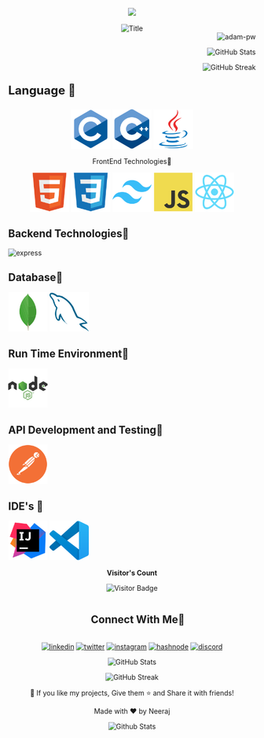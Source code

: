 
<!--Header Image-->
<p align="center">
  <img src="https://i.imgur.com/a0GX9Qz.png" height="200"/>
</p>


<!--Header Name GIF or Animation-->
<div align="center">
  <img src="https://readme-typing-svg.herokuapp.com?font=Architects+Daughter&color=%ffffff&size=50&center=true&vCenter=true&height=60&width=600&lines=Heyyy!+I'm+Neeraj+Hariyale;Welcome+to+my+profile!" alt="Title"></img>
</div>

<!--GIF -->
<div style="display: flex; justify-content: flex-end;"><img align="right" src="https://github.com/Adam-pw/Adam-pw/blob/main/animation_500_kxa883sd.gif" alt="adam-pw" /></div>

<!-- Github Stats-->
<p align="right">
  <img src="https://github-readme-stats.vercel.app/api?username=neerajhariyale&show_icons=true&title_color=7A7ADB&icon_color=2234AE&text_color=D3D3D3&bg_color=0,000000,130F40&locale=en" alt="GitHub Stats" />
</p>

<p align="right">
       <img src="https://github-readme-streak-stats.herokuapp.com/?user=neerajhariyale&background=000000&stroke=130F40&ring=2234AE&fire=D3D3D3&currStreakNum=D3D3D3&sideNums=D3D3D3&currStreakLabel=D3D3D3&sideLabels=D3D3D3&dates=D3D3D3" alt="GitHub Streak" />


<!---Language-->
<div align="center">
    <p align="left" style="font-size:24px; font-weight:bold;">Language 🚀</p>
    <img src="https://github.com/devicons/devicon/blob/master/icons/c/c-original.svg" alt="C" width="80">
    <img src="https://github.com/devicons/devicon/blob/master/icons/cplusplus/cplusplus-original.svg" alt="C++" width="80">
    <img src="https://github.com/devicons/devicon/blob/master/icons/java/java-original.svg" alt="Java" width="80">
</div>



<!--FrontEnd Technologies-->
<div align="center">
    <p align="left text="24px">FrontEnd Technologies🚀</p>
        <img src="https://github.com/devicons/devicon/blob/master/icons/html5/html5-original.svg" alt="HTML" width="80">
        <img src="https://github.com/devicons/devicon/blob/master/icons/css3/css3-original.svg" alt="CSS" width="80">
        <img src="https://github.com/devicons/devicon/blob/master/icons/tailwindcss/tailwindcss-original.svg" alt="tailwind CSS" width="80">
        <img src="https://github.com/devicons/devicon/blob/master/icons/javascript/javascript-original.svg" alt="JavaScript" width="80">
        <img src="https://github.com/devicons/devicon/blob/master/icons/react/react-original.svg" alt="React" width="80">      
</div>


<!--Backend Tecnologies-->
<p align="left">
    <h2 align="left">Backend Technologies🚀</h2>
        <img src="https://i.imgur.com/gRzDY4j.png" alt="express" width="85" height="85">
</p>


<!--Database-->
<p align="left">
    <h2 align="left">Database🚀</h2>
        <img src="https://github.com/devicons/devicon/blob/master/icons/mongodb/mongodb-original.svg" alt="Mongo DB" width="80">
        <img src="https://github.com/devicons/devicon/blob/master/icons/mysql/mysql-original.svg" alt="MySQL" width="80">
</p>


<!--Run Time Environment-->
<p align="left">
    <h2 align="left">Run Time Environment🚀</h2>
        <img src="https://github.com/devicons/devicon/blob/master/icons/nodejs/nodejs-original-wordmark.svg" alt="Node js" width="80">
</p>


<!--API Development and Testing-->
<p align="left">
    <h2 align="left">API Development and Testing🚀</h2>
        <img src="https://github.com/devicons/devicon/blob/master/icons/postman/postman-original.svg" alt="postman" width="80">
</p>


<!--IDE'S-->
 <p align="left">
        <h2 align="left">IDE's 🚀</h2>
        <img src="https://github.com/devicons/devicon/blob/master/icons/intellij/intellij-original.svg" alt="Intellij" width="80">
        <img src="https://github.com/devicons/devicon/blob/master/icons/vscode/vscode-original.svg" alt="VsCode" width="80">
    </p>



       

<!-- Visitor's -->
<p align="center"><b>Visitor's Count</b></p>
<p align="center">
  <img src="https://profile-counter.glitch.me/neerajhariyale/count.svg" alt="Visitor Badge"/>
</p>


<!-- Connect with me -->
<!--h2 without bottom border-->
<div id="user-content-toc">
  <ul align="center">
    <summary><h2 style="display: inline-block">Connect With Me🤝</h2></summary>
  </ul>
</div>

<!--icons and links-->
<p align="center">
<a href="https://www.linkedin.com/in/1010nishant/" target="blank"><img align="center" src="https://user-images.githubusercontent.com/88904952/234979284-68c11d7f-1acc-4f0c-ac78-044e1037d7b0.png" alt="linkedin" height="50" width="50" /></a>
<a href="https://twitter.com/1010nishant" target="blank"><img align="center" src="https://user-images.githubusercontent.com/88904952/234980676-61bfb021-ecc8-48f7-88e6-34c1b06c4a58.png" alt="twitter" height="50" width="50" /></a> 
<a href="https://www.instagram.com/nishant.jangir.1010/" target="blank"><img align="center" src="https://user-images.githubusercontent.com/88904952/234981169-2dd1e58f-4b7e-468c-8213-034ba62156c3.png" alt="instagram" height="50" width="50" /></a>
<a href="https://1010nishant.hashnode.dev/" target="blank"><img align="center" src="https://user-images.githubusercontent.com/88904952/234982196-562aea17-5532-4550-8c08-1c7cb994a541.png" alt="hashnode" height="50" width="50" /></a>
<a href="https://discordapp.com/users/957722095381540874" target="blank"><img align="center" src="https://user-images.githubusercontent.com/88904952/234982627-019fd336-6248-453c-9b05-97c13fd1d207.png" alt="discord" height="50" width="50" /></a>
  
</p>


<!-- Github Stats-->
<p align="center">
  <img src="https://github-readme-stats.vercel.app/api?username=neerajhariyale&show_icons=true&title_color=7A7ADB&icon_color=2234AE&text_color=D3D3D3&bg_color=0,000000,130F40&locale=en" alt="GitHub Stats" />
</p>

<p align="center">
       <img src="https://github-readme-streak-stats.herokuapp.com/?user=neerajhariyale&background=000000&stroke=130F40&ring=2234AE&fire=D3D3D3&currStreakNum=D3D3D3&sideNums=D3D3D3&currStreakLabel=D3D3D3&sideLabels=D3D3D3&dates=D3D3D3" alt="GitHub Streak" />


<!--FOOTER-->
<p align="center">🤍 If you like my projects, Give them ⭐ and Share it with friends!</p>
</p>
<p align="center">Made with ❤️ by Neeraj</p>


<!--Footer GIF-->
<p align="center">
        <img src="https://raw.githubusercontent.com/bornmay/bornmay/Update/svg/Bottom.svg" alt="Github Stats" />
</p>


